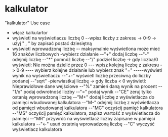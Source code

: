 # kalkulator
"kalkulator" Use case
- włącz kalkulartor
- wyświetl na wyświetlaczu liczbę 0
--wpisz liczby z zakresu -> 0-9 -> użyj " , " by zapisać postać dziesiętną
- wyświetl wprowadzoną liczbę
-- maksymalnie wyświetlona może mieć 16 znaków liczbowych 
-wybierz działanie
--"+" dodaj liczbę
--"-" odejmij liczbę
--"*" pomnóż liczbę
--"/" podziel liczbę -> gdy liczba/0 wyświetl: Nie można dzielić przez 0
--- wpisz kolejną liczbę z zakresu -> 0-9
---- wybierz kolejne działanie lub wybierz znak "="
-----wyświetl wynik na wyświetlaczu
--"+-" wyświetl liczbę przeciwną do  liczby podanej 
--"sqrt" -pierwiastkuj liczbę -> gdy liczba < 0 wyświetl: Nieprawidłowe dane wejściowe
--"%" zamień daną wynik na procent
--"1/x" podaj odwrotność liczby
--"="  podaj wynik
--"CE" zeruj tylko ostanią wprowadzoną liczbę
--"M+" dodaj liczbę z wyświetlacza do pamięci wbudowanej kalkulatora
--"M-"  odejmij liczbę z wyświetlacza od pamięci wbudowanej kalkulatora
--"MC" oczyścij pamięć kalkulatora
--"MS"  oczyścij pamięć kalkulatora, zapisz wartość z wyświetlacza do pamięci 
--"MR" przywróć na wyświetlacz liczby zapisane w pamięci kalkulatora
--"<-" usuń ostatnią wprowadzoną liczbę
--"C" wyczyść wyświetlacz kalkulatora
